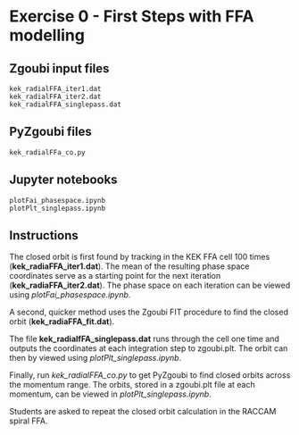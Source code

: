 # Exercise 0 - First Steps with FFA modelling

## Zgoubi input files

```
kek_radialFFA_iter1.dat
kek_radialFFA_iter2.dat
kek_radialFFA_singlepass.dat
```

## PyZgoubi files

```
kek_radialFFa_co.py
```
## Jupyter notebooks
```
plotFai_phasespace.ipynb
plotPlt_singlepass.ipynb
```
## Instructions

The closed orbit is first found by tracking in the KEK FFA cell 100 times (**kek_radiaFFA_iter1.dat**). The mean of the resulting phase space coordinates serve as a starting point for the next iteration (**kek_radiaFFA_iter2.dat**). The phase space on each iteration can be viewed using *plotFai_phasespace.ipynb*. 

A second, quicker method uses the Zgoubi FIT procedure to find the closed orbit (**kek_radiaFFA_fit.dat**).

The file **kek_radialfFA_singlepass.dat** runs through the cell one time and outputs the coordinates at each integration step to zgoubi.plt. The orbit can then by viewed using *plotPlt_singlepass.ipynb*.

Finally, run *kek_radialFFA_co.py* to get PyZgoubi to find closed orbits across the momentum range. The orbits, stored in a zgoubi.plt file at each momentum, can be viewed in *plotPlt_singlepass.ipynb*.

Students are asked to repeat the closed orbit calculation in the RACCAM spiral FFA.



